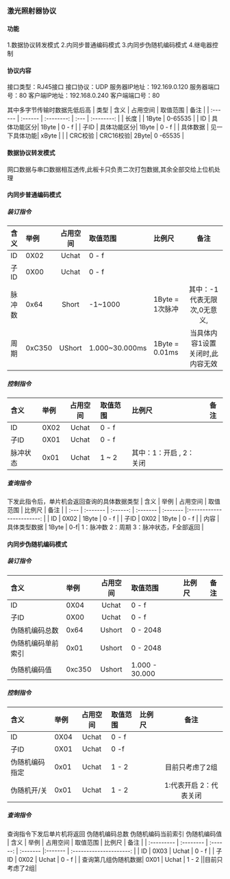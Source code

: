 ### 激光照射器协议



#### 功能
1.数据协议转发模式
2.内同步普通编码模式
3.内同步伪随机编码模式
4.继电器控制

#### 协议内容
接口类型：RJ45接口
接口协议：UDP
服务器IP地址：192.169.0.120
服务器端口号：80
客户端IP地址：192.168.0.240
客户端端口号：80

其中多字节传输时数据先低后高
| 类型 | 含义 | 占用空间 | 取值范围 | 备注 |
| :------ | :------ | :--------: | :--- | :--------: |
| 长度     |         | 1Byte   | 0-65535     |
| ID      |  具体功能区分|  1Byte  | 0 - f     |
| 子ID      |  具体功能区分|  1Byte  | 0 - f     |
| 具体数据  | 见一下具体功能| xByte   |          |
| CRC校验  | CRC16校验| 2Byte| 0 -65535       |

#### 数据协议转发模式
网口数据与串口数据相互透传,此板卡只负责二次打包数据,其余全部交给上位机处理

#### 内同步普通编码模式
##### 装订指令
| 含义     | 举例 | 占用空间 | 取值范围 | 比例尺 | 备注  |
| :------- | :------------- | :------: | :------- | :------- | :---: |
| ID       | 0X02       |  Uchat    |  0 - f   |
| 子ID     |  0X00      |  Uchat    |   0 - f  |
| 脉冲数    | 0x64      | Short      | -1~1000|1Byte = 1次脉冲|其中：-1代表无限次,0无意义, |
| 周期     | 0xC350    |  UShort   |1.000~30.000ms|1Byte = 0.01ms|当具体内容1设置关闭时,此内容无效|

##### 控制指令
| 含义  | 举例     | 占用空间 | 取值范围       |     比例尺 |                 备注                       |
| :----   | :------- | :------: | :------------- |:------- | :---------------------------------------------: |
| ID      | 0X02     |  Uchat   | 0 - f              |
| 子ID    | 0X01     |  Uchat   | 0 - f              |
| 脉冲状态 | 0x01     |  Uchat   | 1 ~ 2        |   其中：1：开启 , 2：关闭|

##### 查询指令
下发此指令后，单片机会返回查询的具体数据类型
| 含义 | 举例     | 占用空间 | 取值范围 |        比例尺 |       备注            |
| :--- | :-------  | :------: | :------- | :------- |:------------------------: |
| ID   | 0X02      |  1Byte   |  0 - f      |
| 子ID | 0X02      |  1Byte   |  0 - f      |
| 内容 | 具体类型数据 |  1Byte   | 0-f| 1：脉冲数 2：周期 3：脉冲状态，F全部返回 |



#### 内同步伪随机编码模式
##### 装订指令
| 含义 | 举例 | 占用空间 | 取值范围 | 比例尺 | 备注  |
| :--- | :--- | :------: | :------- |:------- | :---: |
| ID            | 0X04      |  Uchat   |  0 - f        |
| 子ID           | 0X00    |  Uchat   |   0 - f       |
| 伪随机编码总数    | 0x64   |  Ushort   |    0 - 2048    |  |
| 伪随机编码单前索引 |  0x01  |  Ushort   |    0 - 2048      |  |
| 伪随机编码值      |  0xc350|  Ushort   |     1.000 - 30.000      |  |

##### 控制指令
| 含义        | 举例      | 占用空间 | 取值范围 | 比例尺 |         备注           |
| :---------- | :-------- | :------: | :------- | :------- |:---------------------: |
| ID          | 0X04      |  Uchat   |    0 - f  |
| 子ID         | 0X01      |  Uchat   |    0 -f   |
| 伪随机编码指定 | 0x01      |  Uchat   |    1 - 2   |  |目前只考虑了2组|
| 伪随机开/关   | 0x01      |  Uchat   |    1 - 2   |  |1:代表开启  2：代表关闭|


##### 查询指令
查询指令下发后单片机将返回 伪随机编码总数 伪随机编码当前索引 伪随机编码值
| 含义         | 举例      | 占用空间 | 取值范围 |   比例尺 |        备注           |
| :---------  | :-------- | :------: | :------- |:------- | :---------------------: |
| ID           | 0X03      |  Uchat   |  0 - f   |
| 子ID         | 0X02      |  Uchat   |   0 - f   |
| 查询第几组伪随机数据| 0X01      |  Uchat   |  1 - 2 ||目前只考虑了2组|






